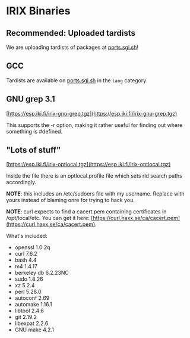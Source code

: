 # IRIX Binaries

## Recommended: Uploaded tardists

We are uploading tardists of packages at [ports.sgi.sh](http://ports.sgi.sh)!

## GCC

Tardists are available on [ports.sgi.sh](http://ports.sgi.sh) in the `lang` category.

## GNU grep 3.1

[https://esp.iki.fi/irix-gnu-grep.tgz](https://esp.iki.fi/irix-gnu-grep.tgz)

This supports the -r option, making it rather useful for finding out where something is #defined.

## "Lots of stuff"

[https://esp.iki.fi/irix-optlocal.tgz](https://esp.iki.fi/irix-optlocal.tgz)

Inside the file there is an optlocal.profile file which sets rld search paths accordingly.

**NOTE**: this includes an /etc/sudoers file with my username. Replace with yours instead of blaming onre for trying to hack you.

**NOTE**: curl expects to find a cacert.pem containing certificates in /opt/local/etc. You can get it here: [https://curl.haxx.se/ca/cacert.pem](https://curl.haxx.se/ca/cacert.pem).

What's included:

* openssl 1.0.2q
* curl 7.6.2
* bash 4.4
* m4 1.4.17
* berkeley db 6.2.23NC
* sudo 1.8.26
* xz 5.2.4
* perl 5.28.0
* autoconf 2.69
* automake 1.16.1
* libtool 2.4.6
* git 2.19.2
* libexpat 2.2.6
* GNU make 4.2.1

